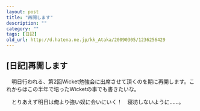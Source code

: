 ```yaml
---
layout: post
title: "再開します"
description: ""
category: ""
tags: [日記]
old_url: http://d.hatena.ne.jp/kk_Ataka/20090305/1236256429
---
```


\[日記\]再開します
------------------

　明日行われる、第2回Wicket勉強会に出席させて頂くのを期に再開します。これからはこの半年で培ったWicketの事でも書きたいな。

　とりあえず明日は俺より強い奴に会いにいく！　寝坊しないように……。

